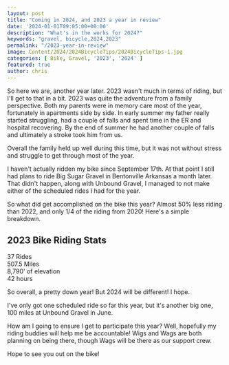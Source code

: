 ```yaml
---
layout: post
title: "Coming in 2024, and 2023 a year in review"
date: '2024-01-01T09:05:00+00:00'
description: "What's in the works for 2024?"
keywords: "gravel, bicycle,2024,2023"
permalink: "/2023-year-in-review"
image: Content/2024/2024BicycleTips/2024BicycleTips-1.jpg
categories: [ Bike, Gravel, '2023', '2024' ]
featured: true
author: chris
---
```

So here we are, another year later. 2023 wasn't much in terms of riding, but I'll get to that in a bit. 2023 was quite the adventure from a family perspective. Both my parents were in memory care most of the year, fortunately in apartments side by side. In early summer my father really started struggling, had a couple of falls and spent time in the ER and hospital recovering. By the end of summer he had another couple of falls and ultimately a stroke took him from us. 

Overall the family held up well during this time, but it was not without stress and struggle to get through most of the year. 

I haven't actually ridden my bike since September 17th. At that point I still had plans to ride Big Sugar Gravel in Bentonville Arkansas a month later. That didn't happen, along with Unbound Gravel, I managed to not make either of the scheduled rides I had for the year.

So what did get accomplished on the bike this year? Almost 50% less riding than 2022, and only 1/4 of the riding from 2020! Here's a simple breakdown.

## 2023 Bike Riding Stats
37 Rides  
507.5 Miles  
8,790' of elevation  
42 hours  

So overall, a pretty down year! But 2024 will be different! I hope. 

I've only got one scheduled ride so far this year, but it's another big one, 100 miles at Unbound Gravel in June. 

How am I going to ensure I get to participate this year? Well, hopefully my riding buddies will help me be accountable! Wigs and Wags are both planning on being there, though Wags will be there as our support crew. 

Hope to see you out on the bike!